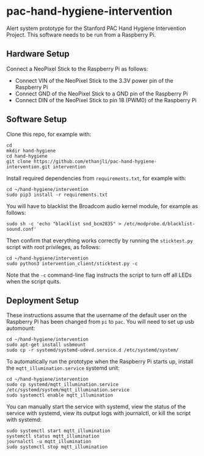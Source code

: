 # pac-hand-hygiene-intervention
Alert system prototype for the Stanford PAC Hand Hygiene Intervention Project.
This software needs to be run from a Raspberry Pi.

## Hardware Setup
Connect a NeoPixel Stick to the Raspberry Pi as follows:

- Connect VIN of the NeoPixel Stick to the 3.3V power pin of the Raspberry Pi
- Connect GND of the NeoPixel Stick to a GND pin of the Raspberry Pi
- Connect DIN of the NeoPixel Stick to pin 18 (PWM0) of the Raspberry Pi

## Software Setup
Clone this repo, for example with:
```
cd
mkdir hand-hygiene
cd hand-hygiene
git clone https://github.com/ethanjli/pac-hand-hygiene-intervention.git intervention
```
Install required dependencies from `requirements.txt`, for example with:
```
cd ~/hand-hygiene/intervention
sudo pip3 install -r requirements.txt
```
You will have to blacklist the Broadcom audio kernel module, for example as follows:
```
sudo sh -c 'echo "blacklist snd_bcm2835" > /etc/modprobe.d/blacklist-sound.conf'
```
Then confirm that everything works correctly by running the `sticktest.py` script with
root privileges, as follows:
```
cd ~/hand-hygiene/intervention
sudo python3 intervention_client/sticktest.py -c
```
Note that the `-c` command-line flag instructs the script to turn off all LEDs when
the script quits.

## Deployment Setup
These instructions assume that the username of the default user on the Raspberry Pi has
been changed from `pi` to `pac`.
You will need to set up usb automount:
```
cd ~/hand-hygiene/intervention
sudo apt-get install usbmount
sudo cp -r systemd/systemd-udevd.service.d /etc/systemd/system/
```
To automatically run the prototype when the Raspberry Pi starts up, install the
`mqtt_illumination.service` systemd unit:
```
cd ~/hand-hygiene/intervention
sudo cp systemd/mqtt_illumination.service /etc/systemd/system/mqtt_illumination.service
sudo systemctl enable mqtt_illumination
```
You can manually start the service with systemd, view the status of the service with systemd,
view its output logs with journalctl, or kill the script with systemd:
```
sudo systemctl start mqtt_illumination
systemctl status mqtt_illumination
journalctl -u mqtt_illumination
sudo systemctl stop mqtt_illumination
```

